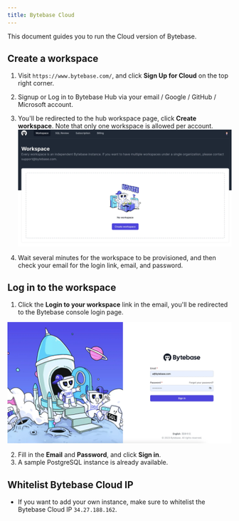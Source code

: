```yaml
---
title: Bytebase Cloud
---
```


This document guides you to run the Cloud version of Bytebase.

## Create a workspace

1. Visit `https://www.bytebase.com/`, and click **Sign Up for Cloud** on the top right corner.
2. Signup or Log in to Bytebase Hub via your email / Google / GitHub / Microsoft account.
3. You'll be redirected to the hub workspace page, click **Create workspace**. Note that only one workspace is allowed per account.
![hub-workspace](/static/docs/get-started/saas/hub-workspace.webp)

4. Wait several minutes for the workspace to be provisioned, and then check your email for the login link, email, and password.

## Log in to the workspace
1. Click the **Login to your workspace** link in the email, you'll be redirected to the Bytebase console login page.

![bb-login](/static/docs/get-started/saas/bb-login.webp)

2. Fill in the **Email** and **Password**, and click **Sign in**.
3. A sample PostgreSQL instance is already available.
   
## Whitelist Bytebase Cloud IP
- If you want to add your own instance, make sure to whitelist the Bytebase Cloud IP `34.27.188.162`.

